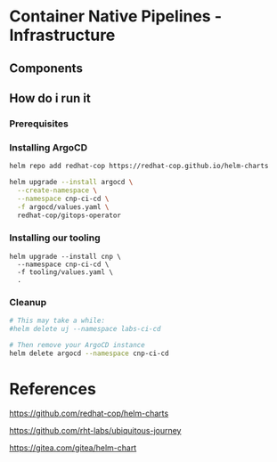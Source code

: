 # Container Native Pipelines - Infrastructure

## Components



## How do i run it

### Prerequisites

### Installing ArgoCD

```sh
helm repo add redhat-cop https://redhat-cop.github.io/helm-charts

helm upgrade --install argocd \
  --create-namespace \
  --namespace cnp-ci-cd \
  -f argocd/values.yaml \
  redhat-cop/gitops-operator
```

### Installing our tooling

```
helm upgrade --install cnp \
  --namespace cnp-ci-cd \
  -f tooling/values.yaml \
  .
```

### Cleanup

```sh
# This may take a while:
#helm delete uj --namespace labs-ci-cd

# Then remove your ArgoCD instance
helm delete argocd --namespace cnp-ci-cd
```

# References

https://github.com/redhat-cop/helm-charts

https://github.com/rht-labs/ubiquitous-journey

https://gitea.com/gitea/helm-chart